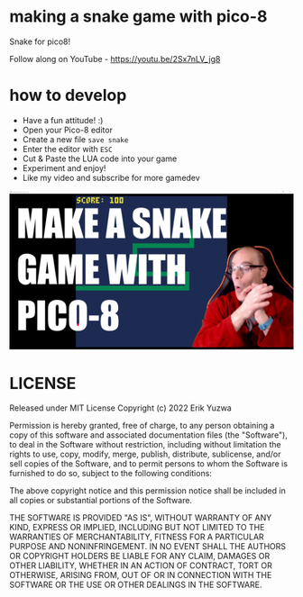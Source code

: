 # making a snake game with pico-8
Snake for pico8!

Follow along on YouTube - https://youtu.be/2Sx7nLV_jg8

# how to develop

- Have a fun attitude! :)
- Open your Pico-8 editor
- Create a new file `save snake`
- Enter the editor with `ESC`
- Cut & Paste the LUA code into your game
- Experiment and enjoy!
- Like my video and subscribe for more gamedev

![image](./make-snake-with-pico8.jpg)

# LICENSE

Released under MIT License
Copyright (c) 2022 Erik Yuzwa

Permission is hereby granted, free of charge, to any person obtaining a copy of this software and associated documentation files (the "Software"), to deal in the Software without restriction, including without limitation the rights to use, copy, modify, merge, publish, distribute, sublicense, and/or sell copies of the Software, and to permit persons to whom the Software is furnished to do so, subject to the following conditions:

The above copyright notice and this permission notice shall be included in all copies or substantial portions of the Software.

THE SOFTWARE IS PROVIDED "AS IS", WITHOUT WARRANTY OF ANY KIND, EXPRESS OR IMPLIED, INCLUDING BUT NOT LIMITED TO THE WARRANTIES OF MERCHANTABILITY, FITNESS FOR A PARTICULAR PURPOSE AND NONINFRINGEMENT. IN NO EVENT SHALL THE AUTHORS OR COPYRIGHT HOLDERS BE LIABLE FOR ANY CLAIM, DAMAGES OR OTHER LIABILITY, WHETHER IN AN ACTION OF CONTRACT, TORT OR OTHERWISE, ARISING FROM, OUT OF OR IN CONNECTION WITH THE SOFTWARE OR THE USE OR OTHER DEALINGS IN THE SOFTWARE.
